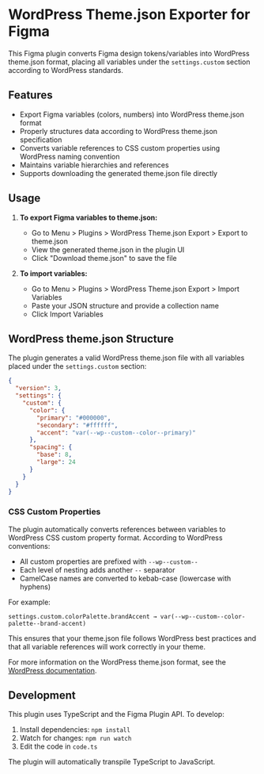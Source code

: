 # WordPress Theme.json Exporter for Figma

This Figma plugin converts Figma design tokens/variables into WordPress theme.json format, placing all variables under the `settings.custom` section according to WordPress standards.

## Features

- Export Figma variables (colors, numbers) into WordPress theme.json format
- Properly structures data according to WordPress theme.json specification
- Converts variable references to CSS custom properties using WordPress naming convention
- Maintains variable hierarchies and references
- Supports downloading the generated theme.json file directly

## Usage

1. **To export Figma variables to theme.json:**
   - Go to Menu > Plugins > WordPress Theme.json Export > Export to theme.json
   - View the generated theme.json in the plugin UI
   - Click "Download theme.json" to save the file

2. **To import variables:**
   - Go to Menu > Plugins > WordPress Theme.json Export > Import Variables
   - Paste your JSON structure and provide a collection name
   - Click Import Variables

## WordPress theme.json Structure

The plugin generates a valid WordPress theme.json file with all variables placed under the `settings.custom` section:

```json
{
  "version": 3,
  "settings": {
    "custom": {
      "color": {
        "primary": "#000000",
        "secondary": "#ffffff",
        "accent": "var(--wp--custom--color--primary)"
      },
      "spacing": {
        "base": 8,
        "large": 24
      }
    }
  }
}
```

### CSS Custom Properties

The plugin automatically converts references between variables to WordPress CSS custom property format. According to WordPress conventions:

- All custom properties are prefixed with `--wp--custom--`
- Each level of nesting adds another `--` separator
- CamelCase names are converted to kebab-case (lowercase with hyphens)

For example:
```
settings.custom.colorPalette.brandAccent → var(--wp--custom--color-palette--brand-accent)
```

This ensures that your theme.json file follows WordPress best practices and that all variable references will work correctly in your theme.

For more information on the WordPress theme.json format, see the [WordPress documentation](https://developer.wordpress.org/block-editor/how-to-guides/themes/global-settings-and-styles/).

## Development

This plugin uses TypeScript and the Figma Plugin API. To develop:

1. Install dependencies: `npm install`
2. Watch for changes: `npm run watch`
3. Edit the code in `code.ts`

The plugin will automatically transpile TypeScript to JavaScript.
